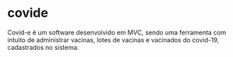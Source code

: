 # covide
Covid-e é um software desenvolvido em MVC, sendo uma ferramenta com intuito de administrar vacinas, lotes de vacinas e vacinados do covid-19, cadastrados no sistema.
